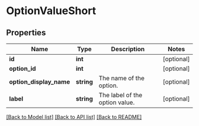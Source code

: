# OptionValueShort

## Properties
Name | Type | Description | Notes
------------ | ------------- | ------------- | -------------
**id** | **int** |  | [optional] 
**option_id** | **int** |  | [optional] 
**option_display_name** | **string** | The name of the option. | [optional] 
**label** | **string** | The label of the option value. | [optional] 

[[Back to Model list]](../README.md#documentation-for-models) [[Back to API list]](../README.md#documentation-for-api-endpoints) [[Back to README]](../README.md)


